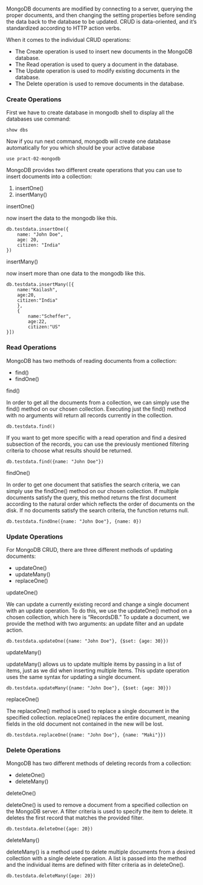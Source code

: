 MongoDB documents are modified by connecting to a server, querying the proper documents, and then changing the setting properties before sending the data back to the database to be updated. CRUD is data-oriented, and it’s standardized according to HTTP action verbs.

When it comes to the individual CRUD operations:

* The Create operation is used to insert new documents in the MongoDB database.
* The Read operation is used to query a document in the database.
* The Update operation is used to modify existing documents in the database.
* The Delete operation is used to remove documents in the database.

### Create Operations

First we have to create database in mongodb shell
to display all the databases use command:

    show dbs

Now if you run next command, mongodb will create one database automatically for you 
which should be your active database

    use pract-02-mongodb

MongoDB provides two different create operations that you can use to insert documents into a collection:
1. insertOne()
2. insertMany()

insertOne()

now insert the data to the mongodb like this.

    db.testdata.insertOne({
        name: "John Doe",
        age: 20,
        citizen: "India"
    })

insertMany()

now insert more than one data to the mongodb like this.

    db.testdata.insertMany([{
        name:"Kailash", 
        age:20, 
        citizen:"India"
        }, 
        {
            name:"Scheffer", 
            age:22, 
            citizen:"US"
    }])


### Read Operations

MongoDB has two methods of reading documents from a collection:

* find()
* findOne()

find()

In order to get all the documents from a collection, we can simply use the find() method on our chosen collection. Executing just the find() method with no arguments will return all records currently in the collection.

    db.testdata.find()

If you want to get more specific with a read operation and find a desired subsection of the records, you can use the previously mentioned filtering criteria to choose what results should be returned.

    db.testdata.find({name: "John Doe"})

findOne()

In order to get one document that satisfies the search criteria, we can simply use the findOne() method on our chosen collection. If multiple documents satisfy the query, this method returns the first document according to the natural order which reflects the order of documents on the disk. If no documents satisfy the search criteria, the function returns null.

    db.testdata.findOne({name: "John Doe"}, {name: 0})



### Update Operations


For MongoDB CRUD, there are three different methods of updating documents:

* updateOne()
* updateMany()
* replaceOne()

updateOne()

We can update a currently existing record and change a single document with an update operation. To do this, we use the updateOne() method on a chosen collection, which here is “RecordsDB.” To update a document, we provide the method with two arguments: an update filter and an update action.

    db.testdata.updateOne({name: "John Doe"}, {$set: {age: 30}})


updateMany()

updateMany() allows us to update multiple items by passing in a list of items, just as we did when inserting multiple items. This update operation uses the same syntax for updating a single document.

    db.testdata.updateMany({name: "John Doe"}, {$set: {age: 30}})


replaceOne()

The replaceOne() method is used to replace a single document in the specified collection. replaceOne() replaces the entire document, meaning fields in the old document not contained in the new will be lost.

    db.testdata.replaceOne({name: "John Doe"}, {name: "Maki"}})


### Delete Operations


MongoDB has two different methods of deleting records from a collection:

* deleteOne()
* deleteMany()

deleteOne()

deleteOne() is used to remove a document from a specified collection on the MongoDB server. A filter criteria is used to specify the item to delete. It deletes the first record that matches the provided filter.

    db.testdata.deleteOne({age: 20})

deleteMany()

deleteMany() is a method used to delete multiple documents from a desired collection with a single delete operation. A list is passed into the method and the individual items are defined with filter criteria as in deleteOne().

    db.testdata.deleteMany({age: 20})